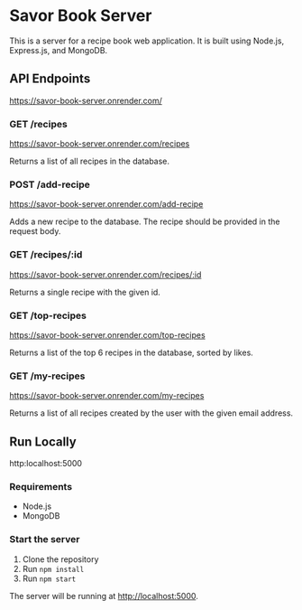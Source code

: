 # Savor Book Server

This is a server for a recipe book web application. It is built using Node.js, Express.js, and MongoDB.

## API Endpoints

https://savor-book-server.onrender.com/

### GET /recipes

https://savor-book-server.onrender.com/recipes

Returns a list of all recipes in the database.

### POST /add-recipe

https://savor-book-server.onrender.com/add-recipe

Adds a new recipe to the database. The recipe should be provided in the request body.

### GET /recipes/:id

https://savor-book-server.onrender.com/recipes/:id

Returns a single recipe with the given id.

### GET /top-recipes

https://savor-book-server.onrender.com/top-recipes

Returns a list of the top 6 recipes in the database, sorted by likes.

### GET /my-recipes

https://savor-book-server.onrender.com/my-recipes

Returns a list of all recipes created by the user with the given email address.

## Run Locally

http:localhost:5000

### Requirements

- Node.js
- MongoDB

### Start the server

1. Clone the repository
2. Run `npm install`
3. Run `npm start`

The server will be running at <http://localhost:5000>.
